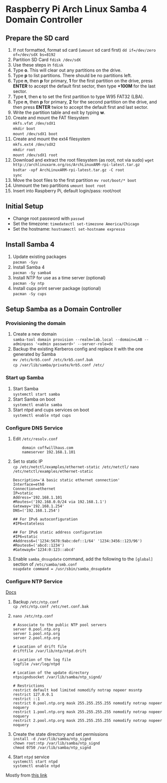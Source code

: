 # Raspberry Pi Arch Linux Samba 4 Domain Controller

## Prepare the SD card

1. If not formatted, format sd card (`umount` sd card first)
    `dd if=/dev/zero of=/dev/sdX bs=8192`
1. Partition SD Card
    `fdisk /dev/sdX`
1. Use these steps in `fdisk`
  1. Type __o__. This will clear out any partitions on the drive.
  1. Type __p__ to list partitions. There should be no partitions left.
  1. Type __n__, then __p__ for primary, __1__ for the first partition on the drive, press __ENTER__ to accept the default first sector, then type __+100M__ for the last sector.
  1. Type __t__, then __c__ to set the first partition to type W95 FAT32 (LBA).
  1. Type __n__, then __p__ for primary, __2__ for the second partition on the drive, and then press __ENTER__ twice to accept the default first and last sector.
  1. Write the partition table and exit by typing __w__.
1. Create and mount the FAT filesystem  
  `mkfs.vfat /dev/sdX1`  
  `mkdir boot`  
  `mount /dev/sdX1 boot`  
1. Create and mount the ext4 filesystem  
  `mkfs.ext4 /dev/sdX2`  
  `mkdir root`  
  `mount /dev/sdX1 root`  
1. Download and extract the root filesystem (as root, not via sudo)
  `wget http://archlinuxarm.org/os/ArchLinuxARM-rpi-latest.tar.gz`  
  `bsdtar -xpf ArchLinuxARM-rpi-latest.tar.gz -C root`  
  `sync`  
1. Move the boot files to the first partition
  `mv root/boot/* boot`  
1. Unmount the two partitions
  `umount boot root`  
1. Insert into Raspberry Pi, default login/pass: root/root

## Initial Setup

- Change root password with `passwd`
- Set the timezone: `timedatectl set-timezone America/Chicago`
- Set the hostname: `hostnamectl set-hostname expresso`

## Install Samba 4

1. Update existing packages  
  `pacman -Syu`
1. Install Samba 4  
  `pacman -Sy samba4`
1. Install NTP for use as a time server (optional)  
  `pacman -Sy ntp`
1. Install cups print server package (optional)  
  `pacman -Sy cups`

## Setup Samba as a Domain Controller
### Provisioning the domain
1. Create a new domain   
  `samba-tool domain provision --realm=lab.local --domain=LAB --adminpass '<admin password>' --server-role=dc`
1. Backup the existing Kerberos config and replace it with the one generated by Samba  
  `mv /etc/krb5.conf /etc/krb5.conf.bak`  
  `cp /var/lib/samba/private/krb5.conf /etc/`  

### Start up Samba
1. Start Samba  
  `systemctl start samba`  
1. Start Samba on boot  
  `systemctl enable samba`  
1. Start ntpd and cups services on boot  
  `systemctl enable ntpd cups`

### Configure DNS Service
1. Edit `/etc/resolv.conf`  

    ```
        domain coffwillhaus.com  
        nameserver 192.168.1.101
    ```

1. Set to static IP  
  `cp /etc/netctl/examples/ethernet-static /etc/netctl/`
  `nano /etc/netctl/examples/ethernet-static`

    ```
    Description='A basic static ethernet connection'
    Interface=eth0
    Connection=ethernet
    IP=static
    Address='192.168.1.101
    #Routes=('192.168.0.0/24 via 192.168.1.1')
    Gateway='192.168.1.254'
    DNS=('192.168.1.254')
    
    ## For IPv6 autoconfiguration
    #IP6=stateless
    
    ## For IPv6 static address configuration
    #IP6=static
    #Address6=('1234:5678:9abc:def::1/64' '1234:3456::123/96')
    #Routes6=('abcd::1234')
    #Gateway6='1234:0:123::abcd'
    ```

1. Enable `samba_dnsupdate` command, add the following to the `[global]` section of `/etc/samba/smb.conf`  
  `nsupdate command = /usr/sbin/samba_dnsupdate`  

### Configure NTP Service
[Docs](https://wiki.archlinux.org/index.php/Samba_4_Active_Directory_domain_controller#NTPD)

1. Backup `/etc/ntp.conf`  
  `cp /etc/ntp.conf /etc/net.conf.bak`  
1. `nano /etc/ntp.conf`  

    ```
    # Associate to the public NTP pool servers
    server 0.pool.ntp.org
    server 1.pool.ntp.org
    server 2.pool.ntp.org
    
    # Location of drift file
    driftfile /var/lib/ntp/ntpd.drift
    
    # Location of the log file
    logfile /var/log/ntpd
    
    # Location of the update directory
    ntpsigndsocket /var/lib/samba/ntp_signd/
    
    # Restrictions
    restrict default kod limited nomodify notrap nopeer mssntp
    restrict 127.0.0.1
    restrict ::1
    restrict 0.pool.ntp.org mask 255.255.255.255 nomodify notrap nopeer noquery
    restrict 1.pool.ntp.org mask 255.255.255.255 nomodify notrap nopeer noquery
    restrict 2.pool.ntp.org mask 255.255.255.255 nomodify notrap nopeer noquery
    ```

1. Create the state directory and set permissions  
  `install -d /var/lib/samba/ntp_signd`  
  `chown root:ntp /var/lib/samba/ntp_signd`  
  `chmod 0750 /var/lib/samba/ntp_signd`  
1. Start `ntpd` service  
  `systemctl start ntpd`  
  `systemctl enable ntpd`

Mostly from [this link](http://blog.dabasinskas.net/installing-samba-4-domain-controller-on-raspberry-pi-running-archlinux-arm/)
